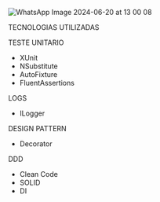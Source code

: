 
![WhatsApp Image 2024-06-20 at 13 00 08](https://github.com/AndreGiuseppin/Case_Itau_Pix.App/assets/27440524/f5579fa0-26f2-4941-9b63-bf9f2f9946c4)

TECNOLOGIAS UTILIZADAS

TESTE UNITARIO
- XUnit
- NSubstitute
- AutoFixture
- FluentAssertions

LOGS
- ILogger

DESIGN PATTERN
- Decorator

DDD
- Clean Code
- SOLID
- DI
